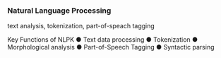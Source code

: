 ### Natural Language Processing
text analysis, tokenization, part-of-speach tagging

Key Functions of NLPK 
 ● Text data processing 
 ● Tokenization
 ● Morphological analysis
 ● Part-of-Speech Tagging
 ● Syntactic parsing
